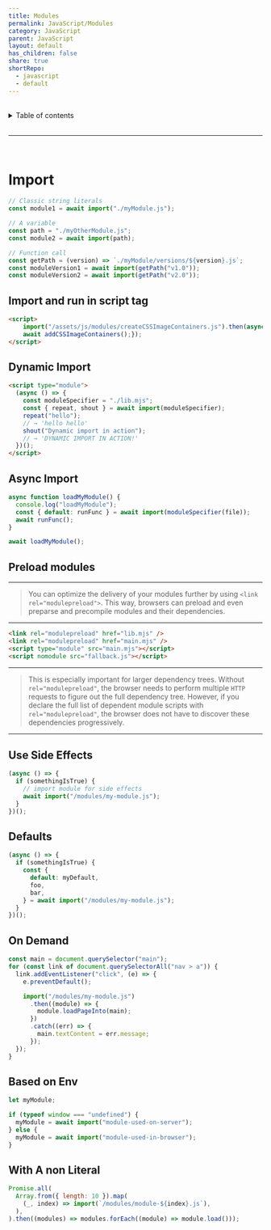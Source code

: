 ```yaml
---
title: Modules
permalink: JavaScript/Modules
category: JavaScript
parent: JavaScript
layout: default
has_children: false
share: true
shortRepo:
  - javascript
  - default
---
```


<br/>

<details markdown="block">                
<summary>                
Table of contents                
</summary>                
{: .text-delta }                
1. TOC                
{:toc}                
</details>

<br/>

---

<br/>

# Import

```javascript
// Classic string literals
const module1 = await import("./myModule.js");

// A variable
const path = "./myOtherModule.js";
const module2 = await import(path);

// Function call
const getPath = (version) => `./myModule/versions/${version}.js`;
const moduleVersion1 = await import(getPath("v1.0"));
const moduleVersion2 = await import(getPath("v2.0"));
```

## Import and run in script tag

```html
<script>
    import("/assets/js/modules/createCSSImageContainers.js").then(async (module) => {const {addCSSImageContainers} = module;
    await addCSSImageContainers();});
</script>
```

## Dynamic Import

```html
<script type="module">
  (async () => {
    const moduleSpecifier = "./lib.mjs";
    const { repeat, shout } = await import(moduleSpecifier);
    repeat("hello");
    // → 'hello hello'
    shout("Dynamic import in action");
    // → 'DYNAMIC IMPORT IN ACTION!'
  })();
</script>
```

## Async Import

```javascript
async function loadMyModule() {
  console.log("loadMyModule");
  const { default: runFunc } = await import(moduleSpecifier(file));
  await runFunc();
}

await loadMyModule();
```

## Preload modules

---

> You can optimize the delivery of your modules further by using `<link rel="modulepreload">`.
> This way, browsers can preload and even preparse and precompile modules and their dependencies.

---

```html
<link rel="modulepreload" href="lib.mjs" />
<link rel="modulepreload" href="main.mjs" />
<script type="module" src="main.mjs"></script>
<script nomodule src="fallback.js"></script>
```

---

> This is especially important for larger dependency trees.
> Without `rel="modulepreload"`,
> the browser needs to perform multiple `HTTP` requests to figure out the full dependency tree.
> However, if you declare the full list of dependent module scripts with `rel="modulepreload"`,
> the browser does not have to discover these dependencies progressively.

---

## Use Side Effects

```javascript
(async () => {
  if (somethingIsTrue) {
    // import module for side effects
    await import("/modules/my-module.js");
  }
})();
```

## Defaults

```javascript
(async () => {
  if (somethingIsTrue) {
    const {
      default: myDefault,
      foo,
      bar,
    } = await import("/modules/my-module.js");
  }
})();
```

## On Demand

```javascript
const main = document.querySelector("main");
for (const link of document.querySelectorAll("nav > a")) {
  link.addEventListener("click", (e) => {
    e.preventDefault();

    import("/modules/my-module.js")
      .then((module) => {
        module.loadPageInto(main);
      })
      .catch((err) => {
        main.textContent = err.message;
      });
  });
}
```

## Based on Env

```javascript
let myModule;

if (typeof window === "undefined") {
  myModule = await import("module-used-on-server");
} else {
  myModule = await import("module-used-in-browser");
}
```

## With A non Literal

```javascript
Promise.all(
  Array.from({ length: 10 }).map(
    (_, index) => import(`/modules/module-${index}.js`),
  ),
).then((modules) => modules.forEach((module) => module.load()));
```